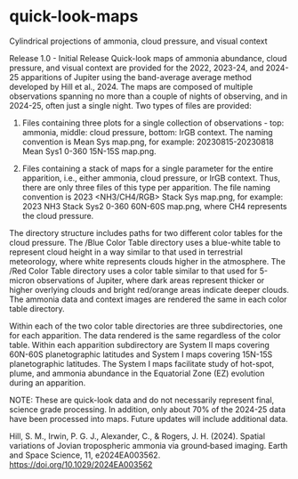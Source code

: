 # quick-look-maps
Cylindrical projections of ammonia, cloud pressure, and visual context


Release 1.0 - Initial Release
Quick-look maps of ammonia abundance, cloud pressure, and visual context are provided for the 2022, 2023-24, and 2024-25 apparitions of Jupiter using the band-average average method developed by Hill et al., 2024. The maps are composed of multiple observations spanning no more than a couple of nights of observing, and in 2024-25, often just a single night. Two types of files are provided:

1) Files containing three plots for a single collection of observations - top: ammonia, middle: cloud pressure, bottom: IrGB context. The naming convention is <YYYYMMDD-YYYYMMDD> Mean Sys<rot sys> <Lon1-Lon2> <Lat1-Lat2> map.png, for example: 20230815-20230818 Mean Sys1 0-360 15N-15S map.png.

2) Files containing a stack of maps for a single parameter for the entire apparition, i.e., either ammonia, cloud pressure, or IrGB context. Thus, there are only three files of this type per apparition. The file naming convention is 2023 <NH3/CH4/RGB> Stack Sys<rot sys> <Lon1-Lon2> <Lat1-Lat2> map.png, for example: 2023 NH3 Stack Sys2 0-360 60N-60S map.png, where CH4 represents the cloud pressure.

The directory structure includes paths for two different color tables for the cloud pressure. The /Blue Color Table directory uses a blue-white table to represent cloud height in a way similar to that used in terrestrial meteorology, where white represents clouds higher in the atmosphere. The /Red Color Table directory uses a color table similar to that used for 5-micron observations of Jupiter, where dark areas represent thicker or higher overlying clouds and bright red/orange areas indicate deeper clouds. The ammonia data and context images are rendered the same in each color table directory. 

Within each of the two color table directories are three subdirectories, one for each apparition. The data rendered is the same regardless of the color table. Within each apparition subdirectory are System II maps covering 60N-60S planetographic latitudes and System I maps covering 15N-15S planetographic latitudes. The System I maps facilitate study of hot-spot, plume, and ammonia abundance in the Equatorial Zone (EZ) evolution during an apparition.

NOTE: These are quick-look data and do not necessarily represent final, science grade processing. In addition, only about 70% of the 2024-25 data have been processed into maps. Future updates will include additional data.


Hill, S. M., Irwin, P. G. J., Alexander, C., & Rogers, J. H. (2024). Spatial variations of Jovian tropospheric ammonia via ground‐based imaging. Earth and Space Science, 11, e2024EA003562. https://doi.org/10.1029/2024EA003562
